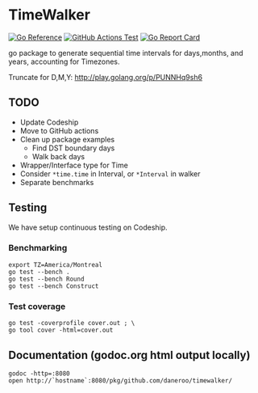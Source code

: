 # TimeWalker

[![Go Reference](https://pkg.go.dev/badge/github.com/daneroo/timewalker.svg)](https://pkg.go.dev/github.com/daneroo/timewalker)
[![GitHub Actions Test](https://github.com/daneroo/timewalker/actions/workflows/test.yaml/badge.svg)](https://github.com/daneroo/timewalker/actions/workflows/test.yaml)
[![Go Report Card](https://goreportcard.com/badge/github.com/daneroo/timewalker)](https://goreportcard.com/report/github.com/daneroo/timewalker)

go package to generate sequential time intervals
for days,months, and years, accounting for Timezones.

Truncate for D,M,Y: <http://play.golang.org/p/PUNNHq9sh6>

## TODO

- Update Codeship 
- Move to GitHub actions
- Clean up package examples
  - Find DST boundary days
  - Walk back days
- Wrapper/Interface type for Time
- Consider `*time.time` in Interval, or `*Interval` in walker
- Separate benchmarks

## Testing

We have setup continuous testing on Codeship.

### Benchmarking

    export TZ=America/Montreal
    go test --bench .
    go test --bench Round
    go test --bench Construct

### Test coverage

    go test -coverprofile cover.out ; \
    go tool cover -html=cover.out

## Documentation (godoc.org html output locally)

    godoc -http=:8080
    open http://`hostname`:8080/pkg/github.com/daneroo/timewalker/    
